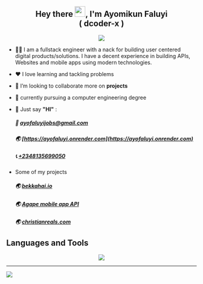 

<h2 align="center">Hey there <img src="https://media.giphy.com/media/hvRJCLFzcasrR4ia7z/giphy.gif" width="28">, I'm Ayomikun Faluyi <br/> ( dcoder-x ) <br/> </h2>

<p align="center">
  <a href="https://github.com/DenverCoder1/readme-typing-svg"><img src="https://readme-typing-svg.herokuapp.com?lines=Software+Engineer;Back+End+Engineer;Open%20Source&center=true&width=640&height=55"></a>
</p> 

- 👨‍💻 I am a fullstack engineer with a nack for building user centered digital products/solutions.
  I have a decent experience in building APIs, Websites and mobile apps using modern technologies.
  
- ❤️ I love learning and tackling problems
- 👯 I’m looking to collaborate more on **projects**
- 🤖 currently pursuing a computer engineering degree
  
- 💌 Just say **"HI"** :
    ##### 📧 [ayofaluyijobs@gmail.com](mailto:ayofaluyijobs@gmail.com)  
    ##### 🌏 [https://ayofaluyi.onrender.com](https://ayofaluyi.onrender.com)
    ##### 📞 [+2348135699050](tel:+2348135699050)

- Some of my projects  
    ##### 🌏 [bekkahai.io](https://bekkahai.io)
    ##### 🌏 [Agape mobile app API]()
    <!-- ##### 🌏 [perzsirentals.com](https://www.perzsirentals.com) -->
    ##### 🌏 [christianreals.com](https://beta-christianreals.onrender.com/signin)
    <!-- ##### 🌏 [keysgame.me](https://keysgame.me) -->

## Languages and Tools
<p align="center">
  <a href="https://skillicons.dev">
    <img src="https://skillicons.dev/icons?i=react,redux,ts,python,mysql,mongodb,git,css,express,git,github,heroku,js,postman,docker,c,cs,nodejs,sass,bootstrap,tailwind,vite" />
  </a>
</p>


---
[![](https://visitcount.itsvg.in/api?id=dcoder-x&icon=0&color=0)](https://visitcount.itsvg.in)

<!-- Proudly created with GPRM ( https://gprm.itsvg.in ) -->
